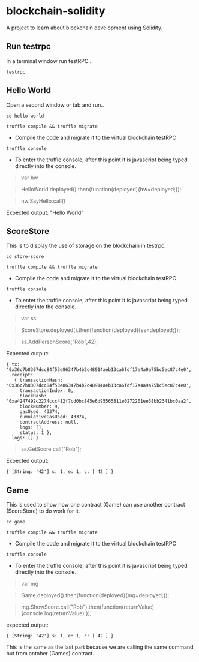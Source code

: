 # blockchain-solidity
A project to learn about blockchain development using Solidity.

## Run testrpc

In a terminal window run testRPC...

`testrpc`


## Hello World

Open a second window or tab and run..

`cd hello-world`

`truffle compile && truffle migrate`
- Compile the code and migrate it to the virtual blockchain testRPC

`truffle console`
- To enter the truffle console, after this point it is javascript being typed directly into the console.

> var hw

> HelloWorld.deployed().then(function(deployed){hw=deployed;});

> hw.SayHello.call()

Expected output: "Hello World"

## ScoreStore

This is to display the use of storage on the blockchain in testrpc.

`cd store-score`

`truffle compile && truffle migrate`
- Compile the code and migrate it to the virtual blockchain testRPC

`truffle console`
- To enter the truffle console, after this point it is javascript being typed directly into the console.

> var ss

> ScoreStore.deployed().then(function(deployed){ss=deployed;});

> ss.AddPersonScore("Rob",42);

Expected output:

```
{ tx: '0x36c7b8307dcc84f53e86347b4b2c48914aeb13ca6fdf17a4a9a75bc5ec87c4e0',
  receipt:
   { transactionHash: '0x36c7b8307dcc84f53e86347b4b2c48914aeb13ca6fdf17a4a9a75bc5ec87c4e0',
     transactionIndex: 0,
     blockHash: '0xa4247492c2274ccc412f7cd0bc845e6d95565811e0272201ee38bb2341bc0aa2',
     blockNumber: 9,
     gasUsed: 43374,
     cumulativeGasUsed: 43374,
     contractAddress: null,
     logs: [],
     status: 1 },
  logs: [] }
  ```

> ss.GetScore.call("Rob");

Expected output:

```{ [String: '42'] s: 1, e: 1, c: [ 42 ] }```

## Game

This is used to show how one contract (Game) can use another contract (ScoreStore) to do work for it.

`cd game`

`truffle compile && truffle migrate`
- Compile the code and migrate it to the virtual blockchain testRPC

`truffle console`
- To enter the truffle console, after this point it is javascript being typed directly into the console.

> var mg

> Game.deployed().then(function(deployed){mg=deployed;});

> mg.ShowScore.call("Rob").then(function(returnValue){console.log(returnValue);});

expected output:

```{ [String: '42'] s: 1, e: 1, c: [ 42 ] }```

This is the same as the last part because we are calling the same command but from antoher (Games) contract.








